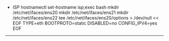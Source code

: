 - ISP
hostnamectl set-hostname isp;exec bash
mkdir /etc/net/ifaces/ens20
mkdir /etc/net/ifaces/ens21
mkdir /etc/net/ifaces/ens22
tee /etc/net/ifaces/ens20/options > /dev/null << EOF TYPE=eth BOOTPROTO=static DISABLED=no CONFIG_IPV4=yes EOF
---
